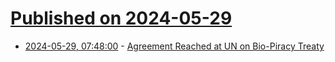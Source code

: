 # [Published on 2024-05-29](index.md)

* [2024-05-29, 07:48:00](https://soylentnews.org/article.pl?sid=24/05/27/181248&from=rss) - [Agreement Reached at UN on Bio-Piracy Treaty](https://soylentnews.org/article.pl?sid=24/05/27/181248&from=rss)
